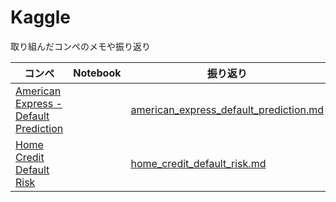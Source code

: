 # Kaggle

取り組んだコンペのメモや振り返り

| コンペ | Notebook | 振り返り |
| --- | --- | --- |
| [American Express - Default Prediction](https://www.kaggle.com/competitions/amex-default-prediction) |  | [american_express_default_prediction.md](https://github.com/tynmarket/kaggle/blob/master/american_express_default_prediction.md) |
| [Home Credit Default Risk](https://www.kaggle.com/competitions/home-credit-default-risk) | | [home_credit_default_risk.md](https://github.com/tynmarket/kaggle/blob/master/home_credit_default_risk.md) |
